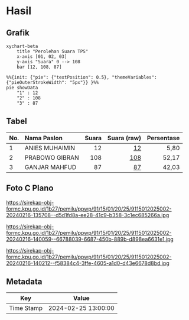 # Hasil

## Grafik

```mermaid
xychart-beta
    title "Perolehan Suara TPS"
    x-axis [01, 02, 03]
    y-axis "Suara" 0 --> 108
    bar [12, 108, 87]
```

```mermaid
%%{init: {"pie": {"textPosition": 0.5}, "themeVariables": {"pieOuterStrokeWidth": "5px"}} }%%
pie showData
    "1" : 12
    "2" : 108
    "3" : 87
```

## Tabel

| No. | Nama Paslon    | Suara | Suara (raw) | Persentase |
|:--- |:-------------- | -----:| -----------:| ----------:|
| 1   | ANIES MUHAIMIN | 12    | [12][p-1]   | 5,80       |
| 2   | PRABOWO GIBRAN | 108   | [108][p-2]  | 52,17      |
| 3   | GANJAR MAHFUD  | 87    | [87][p-3]   | 42,03      |


[p-1]: https://github.com/gigit-pemilu/pemilu-2024-91-papua/blob/main/pilpres/hitung-suara/sub/91-papua/sub/15-waropen/sub/01-waropen-bawah/sub/2025-uri/sub/002-tps/sub/paslon-1.txt
[p-2]: https://github.com/gigit-pemilu/pemilu-2024-91-papua/blob/main/pilpres/hitung-suara/sub/91-papua/sub/15-waropen/sub/01-waropen-bawah/sub/2025-uri/sub/002-tps/sub/paslon-2.txt
[p-3]: https://github.com/gigit-pemilu/pemilu-2024-91-papua/blob/main/pilpres/hitung-suara/sub/91-papua/sub/15-waropen/sub/01-waropen-bawah/sub/2025-uri/sub/002-tps/sub/paslon-3.txt

## Foto C Plano

https://sirekap-obj-formc.kpu.go.id/1b27/pemilu/ppwp/91/15/01/20/25/9115012025002-20240216-135708--d5d1fd8a-ee28-41c9-b358-3c1ec685266a.jpg

https://sirekap-obj-formc.kpu.go.id/1b27/pemilu/ppwp/91/15/01/20/25/9115012025002-20240216-140059--66788039-6687-450b-889b-d898ea6631e1.jpg

https://sirekap-obj-formc.kpu.go.id/1b27/pemilu/ppwp/91/15/01/20/25/9115012025002-20240216-140212--f58384c4-3ffe-4605-a1d0-d43e6678d8bd.jpg


## Metadata

| Key        | Value               |
| ---------- | ------------------- |
| Time Stamp | 2024-02-25 13:00:00 |




